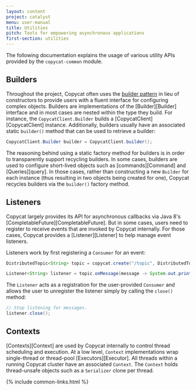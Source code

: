 ```yaml
---
layout: content
project: catalyst
menu: user-manual
title: Utilities
pitch: Tools for empowering asynchronous applications
first-section: utilities
---
```


The following documentation explains the usage of various utility APIs provided by the `copycat-common` module.

## Builders

Throughout the project, Copycat often uses the [builder pattern](https://en.wikipedia.org/wiki/Builder_pattern) in lieu of constructors to provide users with a fluent interface for configuring complex objects. Builders are implementations of the [Builder][Builder] interface and in most cases are nested within the type they build. For instance, the `CopycatClient.Builder` builds a [CopycatClient][CopycatClient] instance. Additionally, builders usually have an associated static `builder()` method that can be used to retrieve a builder:

```java
CopycatClient.Builder builder = CopycatClient.builder();
```

The reasoning behind using a static factory method for builders is in order to transparently support recycling builders. In some cases, builders are used to configure short-lived objects such as [commands][Command] and [Queries][query]. In those cases, rather than constructing a new `Builder` for each instance (thus resulting in two objects being created for one), Copycat recycles builders via the `builder()` factory method.

## Listeners

Copycat largely provides its API for asynchronous callbacks via Java 8's [CompletableFuture][CompletableFuture]. But in some cases, users need to register to receive events that are invoked by Copycat internally. For those cases, Copycat provides a [Listener][Listener] to help manage event listeners.

Listeners work by first registering a `Consumer` for an event:

```java
DistributedTopic<String> topic = copycat.create("/topic", DistributedTopic.class).get();

Listener<String> listener = topic.onMessage(message -> System.out.println("Received " + message)).get();
```

The `Listener` acts as a registration for the user-provided `Consumer` and allows the user to unregister the listener simply by calling the `close()` method:

```java
// Stop listening for messages.
listener.close();
```

## Contexts

[Contexts][Context] are used by Copycat internally to control thread scheduling and execution. At a low level, `Context` implementations wrap single-thread or thread-pool [Executors][Executor]. All threads within a running Copycat cluster have an associated `Context`. The `Context` holds thread-unsafe objects such as a `Serializer` clone per thread.

{% include common-links.html %}